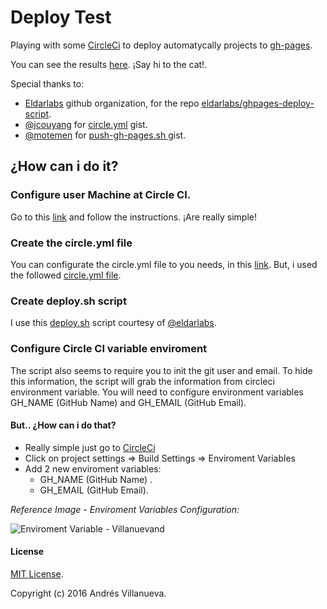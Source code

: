 # Deploy Test
Playing with some [CircleCi](https://circleci.com) to deploy automatycally projects to [gh-pages](https://pages.github.com/).

You can see the results [here](http://andresvillanueva.com.ve/deployment-circleci-gh-pages/).
¡Say hi to the cat!.

Special thanks to:
* [Eldarlabs](https://github.com/eldarlabs) github organization, for the repo [eldarlabs/ghpages-deploy-script](https://github.com/eldarlabs/ghpages-deploy-script).
* [@jcouyang](https://github.com/jcouyang) for  [circle.yml](https://gist.github.com/jcouyang/81ae59d10c15572c79d8) gist.
* [@motemen](https://github.com/motemen) for [push-gh-pages.sh
](https://gist.github.com/motemen/8595451) gist.

## ¿How can i do it?

### Configure user Machine at Circle CI.
Go to this [link](https://circleci.com/docs/github-security-ssh-keys/#machine-user-keys) and follow the instructions. ¡Are really simple!

### Create the circle.yml file
You can configurate the circle.yml file to you needs, in this [link](https://circleci.com/docs/configuration/). But, i used the followed [circle.yml file](https://github.com/eldarlabs/ghpages-deploy-script/blob/master/circle.yml).

### Create deploy.sh script
I use this [deploy.sh](https://github.com/eldarlabs/ghpages-deploy-script/blob/master/scripts/deploy-ghpages.sh) script courtesy of [@eldarlabs](https://github.com/eldarlabs).

### Configure Circle CI variable enviroment
The script also seems to require you to init the git user and email. To hide this information, the script will grab the information from circleci environment variable. You will need to configure environment variables GH_NAME (GitHub Name) and GH_EMAIL (GitHub Email).
#### But.. ¿How can i do that?
* Really simple just go to [CircleCi](https://circleci.com)
* Click on project settings => Build Settings => Enviroment Variables
* Add 2 new enviroment variables:
    * GH_NAME (GitHub Name) .
    * GH_EMAIL (GitHub Email).


_Reference Image - Enviroment Variables Configuration:_

![Enviroment Variable - Villanuevand](http://drive.google.com/uc?export=view&id=0ByoQ8u8IrvxGZ0hXRkxFeFlKRDQ)


#### License
[MIT License](https://raw.githubusercontent.com/Villanuevand/deployment-circleci-gh-pages/master/LICENSE).

Copyright (c) 2016 Andrés Villanueva.

